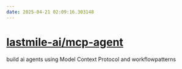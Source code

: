 ```yaml
---
date: 2025-04-21 02:09:16.303148
---
```


# [lastmile-ai/mcp-agent](https://github.com/lastmile-ai/mcp-agent)

build ai agents using Model Context Protocol and workflowpatterns